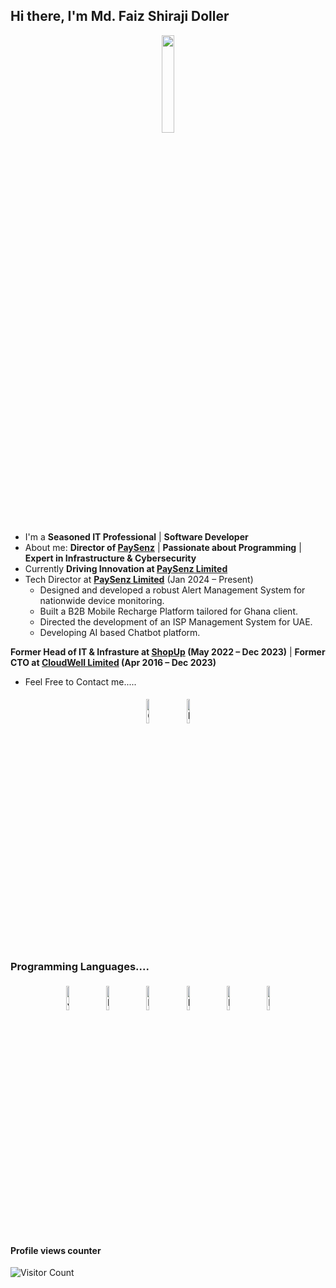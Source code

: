## Hi there, I'm Md. Faiz Shiraji Doller

<p align="center">
<img width="20%" src="https://img.icons8.com/ios-filled/96/000000/programming.png"/>
</p>


- I'm a **Seasoned IT Professional** | **Software Developer**
- About me: 
**Director of [PaySenz](https://www.paysenz.com)** | **Passionate about Programming** | **Expert in Infrastructure & Cybersecurity**
- Currently **Driving Innovation at [PaySenz Limited](https://www.paysenz.com)**
- Tech Director at **[PaySenz Limited](https://www.paysenz.com)** (Jan 2024 – Present)
	- Designed and developed a robust Alert Management System for nationwide device monitoring.
	- Built a B2B Mobile Recharge Platform tailored for Ghana client.
	- Directed the development of an ISP Management System for UAE.
	- Developing AI based Chatbot platform. 

**Former Head of IT & Infrasture at [ShopUp](https://www.shopup.org) (May 2022 – Dec 2023)** | **Former CTO at [CloudWell Limited](https://www.paywellonline.com) (Apr 2016 – Dec 2023)**

- Feel Free to Contact me.....

<p align="center">
	<a href="https://github.com/faizshiraji"><img alt="GitHub" width="10%" src="https://img.icons8.com/clouds/100/000000/github.png" style="padding:5px;"/></a>
	<a href="https://www.linkedin.com/in/md-faiz-shiraji-doller-1b2075206/"><img alt="LinkedIn" width="10%" src="https://img.icons8.com/clouds/100/000000/linkedin.png" style="padding:5px;"/></a>
</p>


### Programming Languages....

<p align="center">
	<img alt="Java" width="10%" src="https://img.icons8.com/color/144/000000/java-coffee-cup-logo.png" style="padding:5px;"/>
	<img alt="PHP" width="10%" src="https://img.icons8.com/color/144/000000/php.png" style="padding:5px;"/>
	<img alt="Python" width="10%" src="https://img.icons8.com/color/144/000000/python.png" style="padding:5px;"/>
	<img alt="MySQL" width="10%" src="https://img.icons8.com/color/144/000000/mysql-logo.png" style="padding:5px;"/>
	<img alt="MongoDB" width="10%" src="https://img.icons8.com/color/144/000000/mongodb.png" style="padding:5px;"/>
	<img alt="Docker" width="10%" src="https://img.icons8.com/color/144/000000/docker.png" style="padding:5px;"/>
</p>

#### Profile views counter
![Visitor Count](https://profile-counter.glitch.me/{faizshiraji}/count.svg)
